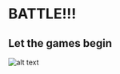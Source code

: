 # BATTLE!!!

## Let the games begin

![alt text](http://res.cloudinary.com/dani-devs-and-designs/image/upload/v1532619766/Battle_of_Waterloo_1815_mwng0s.png)
